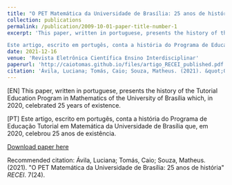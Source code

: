 ```yaml
---
title: "O PET Matemática da Universidade de Brasília: 25 anos de história"
collection: publications
permalink: /publication/2009-10-01-paper-title-number-1
excerpt: 'This paper, written in portuguese, presents the history of the Tutorial Education Program in Mathematics of the University of Brasília which, in 2020, celebrated 25 years of existence.

Este artigo, escrito em portugês, conta a história do Programa de Educação Tutorial em Matemática da Universidade de Brasília que, em 2020, celebrou 25 anos de existência.'
date: 2021-12-16
venue: 'Revista Eletrônica Científica Ensino Interdisciplinar'
paperurl: 'http://caiotomas.github.io/files/artigo_RECEI_published.pdf'
citation: 'Ávila, Luciana; Tomás, Caio; Souza, Matheus. (2021). &quot;O PET Matemática da Universidade de Brasília: 25 anos de história.&quot; <i>RECEI</i>. 7(24).'
---
```

[EN] This paper, written in portuguese, presents the history of the Tutorial Education Program in Mathematics of the University of Brasília which, in 2020, celebrated 25 years of existence.  

[PT] Este artigo, escrito em portugês, conta a história do Programa de Educação Tutorial em Matemática da Universidade de Brasília que, em 2020, celebrou 25 anos de existência.

[Download paper here](http://caiotomas.github.io/files/artigo_RECEI_published.pdf)

Recommended citation: Ávila, Luciana; Tomás, Caio; Souza, Matheus. (2021). "O PET Matemática da Universidade de Brasília: 25 anos de história" <i>RECEI</i>. 7(24).

